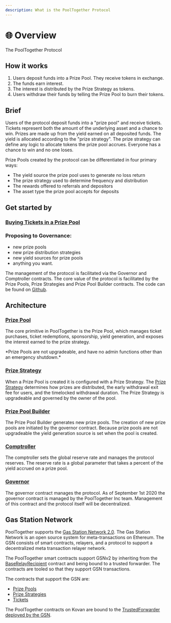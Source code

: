 ```yaml
---
description: What is the PoolTogether Protocol
---
```


# 🌐 Overview

The PoolTogether Protocol 

## How it works

1. Users deposit funds into a Prize Pool.  They receive tokens in exchange.
2. The funds earn interest.
3. The interest is distributed by the Prize Strategy as tokens.
4. Users withdraw their funds by telling the Prize Pool to burn their tokens.

## Brief

Users of the protocol deposit funds into a "prize pool" and receive tickets. Tickets represent both the amount of the underlying asset and a chance to win. Prizes are made up from the yield earned on all deposited funds. The yield is allocated according to the "prize strategy". The prize strategy can define any logic to allocate tokens the prize pool accrues. Everyone has a chance to win and no one loses.

Prize Pools created by the protocol can be differentiated in four primary ways: 

* The yield source the prize pool uses to generate no loss return
* The prize strategy used to determine frequency and distribution 
* The rewards offered to referrals and depositors  
* The asset type the prize pool accepts for deposits 

## Get started by

### [Buying Tickets in a Prize Pool](../tutorials/buying-tickets.md)

### Proposing to Governance:

* new prize pools
* new prize distribution strategies
* new yield sources for prize pools 
* anything you want.

The management of the protocol is facilitated via the Governor and Comptroller contracts. The core value of the protocol is facilitated by the Prize Pools, Prize Strategies and Prize Pool Builder contracts. The code can be found on [Github](https://github.com/pooltogether/pooltogether-contracts).

## Architecture

### [Prize Pool](prize-pool/)

The core primitive in PoolTogether is the Prize Pool, which manages ticket purchases, ticket redemptions, sponsorship, yield generation, and exposes the interest earned to the prize strategy.  

\*Prize Pools are not upgradeable, and have no admin functions other than an emergency shutdown.\*

### [Prize Strategy](prize-strategy/)

When a Prize Pool is created it is configured with a Prize Strategy.  The [Prize Strategy](prize-strategy/) determines how prizes are distributed, the early withdrawal exit fee for users, and the timelocked withdrawal duration.  The Prize Strategy is upgradeable and governed by the owner of the pool.

### [Prize Pool Builder](builders/)

The Prize Pool Builder generates new prize pools. The creation of new prize pools are initiated by the governor contract. Because prize pools are not upgradeable the yield generation source is set when the pool is created.

### [Comptroller](../governance/comptroller.md)

The comptroller sets the global reserve rate and manages the protocol reserves. The reserve rate is a global parameter that takes a percent of the yield accrued on a prize pool. 

### [Governor](../governance/governor.md)

The governor contract manages the protocol. As of September 1st 2020 the governor contract is managed by the PoolTogether Inc team. Management of this contract and the protocol itself will be decentralized.  

## Gas Station Network

PoolTogether supports the [Gas Station Network 2.0](https://github.com/opengsn/gsn).  The Gas Station Network is an open source system for meta-transactions on Ethereum.  The GSN consists of smart contracts, relayers, and a protocol to support a decentralized meta transaction relayer network.

The PoolTogether smart contracts support GSNv2 by inheriting from the [BaseRelayRecipient](https://github.com/opengsn/gsn/blob/master/contracts/BaseRelayRecipient.sol) contract and being bound to a trusted forwarder.  The contracts are tooled so that they support GSN transactions.

The contracts that support the GSN are:

* [Prize Pools](prize-pool/)
* [Prize Strategies](prize-strategy/)
* [Tickets](ticket.md)

The PoolTogether contracts on Kovan are bound to the [TrustedForwarder deployed by the GSN](https://docs.opengsn.org/gsn-provider/networks.html).

